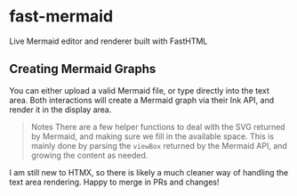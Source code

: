 # fast-mermaid
Live Mermaid editor and renderer built with FastHTML

## Creating Mermaid Graphs

You can either upload a valid Mermaid file, or type directly into the text area.
Both interactions will create a Mermaid graph via their Ink API, and render it in the display area.

> Notes
There are a few helper functions to deal with the SVG returned by Mermaid, and making sure we fill in the available space. This is mainly done by parsing the `viewBox` returned by the Mermaid API, and growing the content as needed.

I am still new to HTMX, so there is likely a much cleaner way of handling the text area rendering. Happy to merge in PRs and changes!
